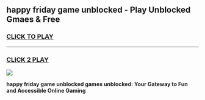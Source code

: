 
## happy friday game unblocked - Play Unblocked Gmaes & Free
<h3>
<a href="https://news.freeplayer.one?title=happy_friday_game_unblocked&ref=23F">CLICK TO PLAY</a></h3>
<hr>

<h3>
<a href="https://news.freeplayer.one?title=happy_friday_game_unblocked&ref=23F">CLICK 2 PLAY</a>
  
</h3>

<a href="https://news.freeplayer.one?title=happy_friday_game_unblocked&ref=23F/"><img src="https://clearcache.store/games.png"></a>


**happy friday game unblocked games unblocked: Your Gateway to Fun and Accessible Online Gaming**
